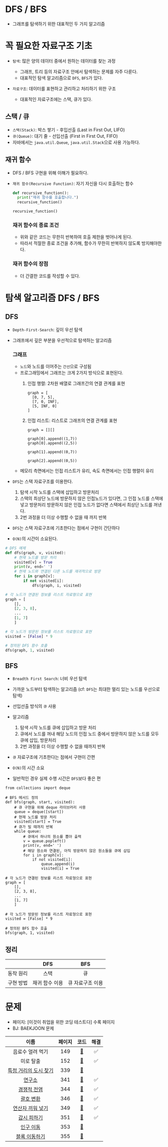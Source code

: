 # DFS / BFS

- 그래프를 탐색하기 위한 대표적인 두 가지 알고리즘

# 꼭 필요한 자료구조 기초

- `탐색`: 많은 양의 데이터 중에서 원하는 데이터를 찾는 과정
    - 그래프, 트리 등의 자료구조 안에서 탐색하는 문제를 자주 다룬다.
    - 대표적인 탐색 알고리즘으로 `DFS`, `BFS`가 있다.


- `자료구조`: 데이터를 표현하고 관리하고 처리하기 위한 구조
    - 대표적인 자료구조에는 스택, 큐가 있다.

## 스택 / 큐

- `스택(Stack)`: 박스 쌓기 - 후입선출 (Last in First Out, LIFO)
- `큐(Queue)`: 대기 줄 - 선입선출 (First in First Out, FIFO)
- 자바에서는 `java.util.Queue`, `java.util.Stack`으로 사용 가능하다.

## 재귀 함수

- DFS / BFS 구현을 위해 이해가 필요하다.
- `재귀 함수(Recursive Function)`: 자기 자신을 다시 호출하는 함수
  ```python
  def recursive_function():
    print("재귀 함수를 호출합니다.")
    recursive_function()
  
  recursive_function()
  ```

  ### 재귀 함수의 종료 조건
    - 위와 같은 코드는 무한히 반복하여 호출 제한을 벗어나게 된다.
    - 따라서 적절한 종료 조건을 추가해, 함수가 무한히 반복하지 않도록 방지해야한다.

  ### 재귀 함수의 장점
    - 더 간결한 코드를 작성할 수 있다.

# 탐색 알고리즘 DFS / BFS

## DFS

- `Depth-First-Search`: 깊이 우선 탐색
- 그래프에서 깊은 부분을 우선적으로 탐색하는 알고리즘

  ### 그래프
    - `노드`와 노드를 이어주는 `간선`으로 구성됨
    - 프로그래밍에서 그래프는 크게 2가지 방식으로 표현된다.
        1. 인접 행렬: 2차원 배열로 그래프간의 연결 관계를 표현
           ```
           graph = [
             [0, 7, 5],
             [7, 0, INF],
             [5, INF, 0]
           ]
           ```

        2. 인접 리스트: 리스트로 그래프의 연결 관계를 표현
            ```
           graph = [][]
           
           graph[0].append((1,7))
           graph[0].append((2,5))
           
           graph[1].append((0,7))
           
           graph[2].append((0,5))
           ```
    - 메모리 측면에서는 인접 리스트가 유리, 속도 측면에서는 인접 행렬이 유리


- `DFS`는 스택 자료구조를 이용한다.
    1. 탐색 시작 노드를 스택에 삽입하고 방문처리
    2. 스택의 최상단 노드에 방문하지 않은 인접노드가 있다면, 그 인접 노드를 스택에 넣고 방문처리 방문하지 않은 인접 노드가 없다면 스택에서 최상단 노드를 꺼낸다.
    3. 2번 과정을 더 이상 수행할 수 없을 때 까지 반복
- `DFS`는 스택 자료구조에 기초한다는 점에서 구현이 간단하다
- `O(N)`의 시간이 소요된다.

```python
# DFS 예제
def dfs(graph, v, visited):
    # 현재 노드를 방문 처리
    visited[v] = True
    print(v, end=' ')
    # 현재 노드와 연결된 다른 노드를 재귀적으로 방문
    for i in graph[v]:
        if not visited[i]:
            dfs(graph, i, visited)

# 각 노드가 연결된 정보를 리스트 자료형으로 표현
graph = [
    [],
    [2, 3, 8],
    ...
    [1, 7]
    ]

# 각 노드가 방문된 정보를 리스트 자료형으로 표현
visited = [False] * 9

# 정의된 DFS 함수 호출
dfs(graph, 1, visited)
```

## BFS

- `Breadth First Search`: 너비 우선 탐색
- 가까운 노드부터 탐색하는 알고리즘 (cf: `DFS`는 최대한 멀리 있는 노드를 우선으로 탐색)
- 선입선출 방식의 `큐` 사용
- 알고리즘
    1. 탐색 시작 노드를 큐에 삽입하고 방문 처리
    2. 큐에서 노드를 꺼내 해당 노드의 인접 노드 중에서 방문하지 않은 노드를 모두 큐에 삽입, 방문처리
    3. 2번 과정을 더 이상 수행할 수 없을 때까지 반복

- `큐` 자료구조에 기초한다는 점에서 구현이 간편
- `O(N)`의 시간 소요
- 일반적인 경우 실제 수행 시간은 `DFS`보다 좋은 편

```
from collections import deque

# BFS 메서드 정의
def bfs(graph, start, visited):
    # 큐 구현을 위해 deque 라이브러리 사용
    queue = deque([start])
    # 현재 노드를 방문 처리
    visited[start] = True
    # 큐가 빌 때까지 반복
    while queue:
        # 큐에서 하나의 원소를 뽑아 출력
        v = queue.popleft()
        print(v, end=' ')
        # 해당 원소와 연결된, 아직 방문하지 않은 원소들을 큐에 삽입
        for i in graph[v]:
            if not visited[i]:
                queue.append(i)
                visited[i] = True

# 각 노드가 연결된 정보를 리스트 자료형으로 표현
graph = [
    [],
    [2, 3, 8],
    ...
    [1, 7]
    ]

# 각 노드가 방문된 정보를 리스트 자료형으로 표현
visited = [False] * 9

# 정의된 BFS 함수 호출
bfs(graph, 1, visited)
```

## 정리

| |DFS|BFS|
|:---:|:---:|:---:|
|동작 원리|스택|큐|
|구현 방법|재귀 함수 이용|큐 자료구조 이용|

# 문제

- 페이지: [이것이 취업을 위한 코딩 테스트다] 수록 페이지
- BJ: BAEKJOON 문제

|이름|페이지|코드|해결|
|:---:|:---:|:---:|:---:|
|음료수 얼려 먹기|149|[🚀](./음료수얼려먹기.java)|✅|
|미로 탈출|152|[🚀](./미로탈출.java)|✅|
|[특정 거리의 도시 찾기](https://www.acmicpc.net/problem/18352)|339|[🚀](./특정거리의도시찾기.java)||
|[연구소](https://www.acmicpc.net/problem/14502)|341|[🚀](./연구소.java)|✅|
|[경쟁적 전염](https://www.acmicpc.net/problem/18405)|344|[🚀](./경쟁적전염.java)|✅|
|[괄호 변환](https://programmers.co.kr/learn/courses/30/lessons/60058)|346|[🚀](./괄호변환.java)|✅|
|[연산자 끼워 넣기](https://www.acmicpc.net/problem/14888)|349|[🚀](./연산자끼워넣기.java)|✅|
|[감시 피하기](https://www.acmicpc.net/problem/18428)|351|[🚀](./감시피하기.java)|✅|
|[인구 이동](https://www.acmicpc.net/problem/16234)|353|[🚀](./인구이동.java)||
|[블록 이동하기](https://programmers.co.kr/learn/courses/30/lessons/60063)|355|[🚀](./블록이동하기.java)| |

